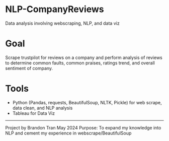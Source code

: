 # NLP-CompanyReviews
 Data analysis involving webscraping, NLP, and data viz

# Goal
Scrape trustpilot for reviews on a company and perform analysis of reviews to determine common faults, common praises, ratings trend, and overall sentiment of company.

# Tools
- Python (Pandas, requests, BeautifulSoup, NLTK, Pickle) for web scrape, data clean, and NLP analysis
- Tableau for Data Viz

-------------------------
Project by Brandon Tran
May 2024
Purpose: To expand my knowledge into NLP and cement my experience in webscrape/BeautifulSoup